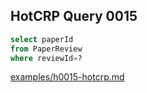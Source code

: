
## HotCRP Query 0015
```sql
select paperId
from PaperReview
where reviewId=?
```
[examples/h0015-hotcrp.md](/examples/h0015-hotcrp.md)